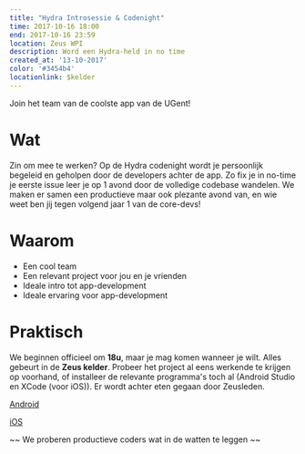 ```yaml
---
title: "Hydra Introsessie & Codenight"
time: 2017-10-16 18:00
end: 2017-10-16 23:59
location: Zeus WPI
description: Word een Hydra-held in no time
created_at: '13-10-2017'
color: '#3454b4'
locationlink: $kelder
---
```


Join het team van de coolste app van de UGent!

# Wat

Zin om mee te werken? Op de Hydra codenight wordt je persoonlijk begeleid en geholpen door de developers achter de app. Zo fix je in no-time je eerste issue leer je op 1 avond door de volledige codebase wandelen. We maken er samen een productieve maar ook plezante avond van, en wie weet ben jij tegen volgend jaar 1 van de core-devs!

# Waarom

- Een cool team
- Een relevant project voor jou en je vrienden
- Ideale intro tot app-development
- Ideale ervaring voor app-development

# Praktisch
We beginnen officieel om **18u**, maar je mag komen wanneer je wilt. Alles gebeurt in de **Zeus kelder**. Probeer het project al eens werkende te krijgen op voorhand, of installeer de relevante programma's toch al (Android Studio en XCode (voor iOS)).
Er wordt achter eten gegaan door Zeusleden.

[<i class="fa fa-github"></i> Android ](https://github.com/ZeusWPI/hydra-android/)

[<i class="fa fa-github"></i> iOS ](https://github.com/ZeusWPI/hydra-iOS/)

~~ We proberen productieve coders wat in de watten te leggen ~~
